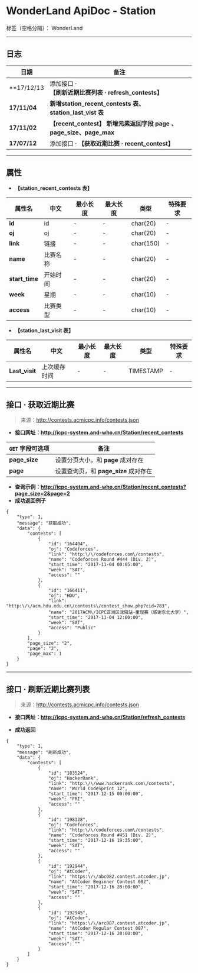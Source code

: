 ﻿# WonderLand ApiDoc - Station

标签（空格分隔）： WonderLand

---

## **日志**

| 日期         | 备注  
| ------------ | ------
| **17/12/13   | 添加接口 · **【刷新近期比赛列表 · refresh_contests】**
| **17/11/04** | **新增station_recent_contests 表、station_last_vist 表**
| **17/11/02** | **【recent_contest】 新增元素返回字段 page 、page_size、page_max**
| **17/07/12** | 添加接口 · **【获取近期比赛 · recent_contest】**
 
---


## **属性**

- **【station_recent_contests 表】**

| 属性名        | 中文   | 最小长度 | 最大长度 | 类型      | 特殊要求
| ------------- | ------ | -------- | -------- | --------- | --------
| **id**        | id     | -        | -        | char(20)  | -
| **oj**        | oj     | -        | -        | char(20)  | -                     
| **link**      | 链接   | -        | -        | char(150) | - 
| **name**      |比赛名称| -        | -        | char(20)  | -
| **start_time**|开始时间| -        | -        | char(20) | - 
| **week**      | 星期   | -        | -        | char(10)  | -
| **access**    |比赛类型| -        | -        | char(10)  | - 



- **【station_last_visit 表】**

| 属性名        |     中文   | 最小长度 | 最大长度 | 类型      | 特殊要求
| ------------- | ---------- | -------- | -------- | --------- | --------
| **Last_visit** |上次缓存时间| -        | -        | TIMESTAMP | -

---


## **接口 · 获取近期比赛**

> 来源：http://contests.acmicpc.info/contests.json

- **接口网址：http://icpc-system.and-who.cn/Station/recent_contests**

| **`GET` 字段可选项** | 备注
| --------------- | --------
| **page_size**   | 设置分页大小，和 **page** 成对存在
| **page**        | 设置查询页，和 **page_size** 成对存在

- **查询示例：http://icpc-system.and-who.cn/Station/recent_contests?page_size=2&page=2**
- **成功返回例子**


```
{
	"type": 1,
	"message": "获取成功",
	"data": {
		"contests": [
			{
				"id": "164404",
				"oj": "Codeforces",
				"link": "http:\/\/codeforces.com\/contests",
				"name": "Codeforces Round #444 (Div. 2)",
				"start_time": "2017-11-04 00:05:00",
				"week": "SAT",
				"access": ""
			},
			{
				"id": "166411",
				"oj": "HDU",
				"link": "http:\/\/acm.hdu.edu.cn\/contests\/contest_show.php?cid=783",
				"name": "2017ACM\/ICPC亚洲区沈阳站-重现赛（感谢东北大学）",
				"start_time": "2017-11-04 12:00:00",
				"week": "SAT",
				"access": "Public"
			}
		],
		"page_size": "2",
		"page": "2",
		"page_max": 1
	}
}
```


---


## **接口 · 刷新近期比赛列表**

> 来源：http://contests.acmicpc.info/contests.json

- **接口网址：http://icpc-system.and-who.cn/Station/refresh_contests**

- **成功返回**

```
{
	"type": 1,
	"message": "刷新成功",
	"data": {
		"contests": [
			{
				"id": "183524",
				"oj": "HackerRank",
				"link": "http:\/\/www.hackerrank.com\/contests",
				"name": "World CodeSprint 12",
				"start_time": "2017-12-15 00:00:00",
				"week": "FRI",
				"access": ""
			},
			{
				"id": "198328",
				"oj": "Codeforces",
				"link": "http:\/\/codeforces.com\/contests",
				"name": "Codeforces Round #451 (Div. 2)",
				"start_time": "2017-12-16 19:35:00",
				"week": "SAT",
				"access": ""
			},
			{
				"id": "192944",
				"oj": "AtCoder",
				"link": "https:\/\/abc082.contest.atcoder.jp",
				"name": "AtCoder Beginner Contest 082",
				"start_time": "2017-12-16 20:00:00",
				"week": "SAT",
				"access": ""
			},
			{
				"id": "192945",
				"oj": "AtCoder",
				"link": "https:\/\/arc087.contest.atcoder.jp",
				"name": "AtCoder Regular Contest 087",
				"start_time": "2017-12-16 20:00:00",
				"week": "SAT",
				"access": ""
			}
		]
	}
}
```




